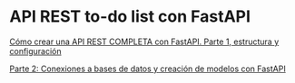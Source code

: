 # API REST to-do list con FastAPI

[Cómo crear una API REST COMPLETA con FastAPI. Parte 1, estructura y configuración](https://cosasdedevs.com/posts/api-rest-fastapi-completa/)

[Parte 2: Conexiones a bases de datos y creación de modelos con FastAPI](https://cosasdedevs.com/posts/conexion-base-datos-modelos-fastapi/)
